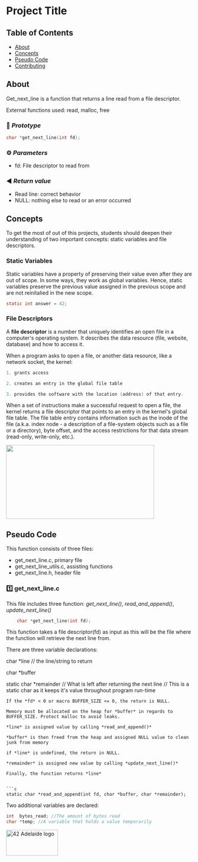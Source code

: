 # Project Title

## Table of Contents

- [About](#about)
- [Concepts](#concepts)
- [Pseudo Code](#pseudo)
- [Contributing](../CONTRIBUTING.md)

## About <a name = "about"></a>

Get_next_line is a function that returns a line read from a file descriptor. 

External functions used: read, malloc, free

### 💾 *Prototype*

```c
char *get_next_line(int fd);
```

### ⚙️  *Parameters*

- fd: File descriptor to read from

### ◀ *Return value*

- Read line: correct behavior
- NULL: nothing else to read or an error occurred

## Concepts <a name = "concepts"></a>

To get the most of out of this projects, students should deepen their understanding of two important concepts: static variables and file descriptors.

### Static Variables

Static variables have a property of preserving their value even after they are out of scope. In some ways, they work as global variables. Hence, static variables preserve the previous value assigned in the previous scope and are not reinitalied in the new scope.
```c
static int answer = 42;
```


### File Descriptors

A **file descriptor** is a number that uniquely identifies an open file in a computer's operating system. It describes the data resource (file, website, database) and how to access it. 

When a program asks to open a file, or another data resource, like a network socket, the kernel: 

```c
1. grants access
```

```c
2. creates an entry in the global file table
```

```c
3. provides the software with the location (address) of that entry.
```
When a set of instructions make a successful request to open a file, the kernel returns a file descriptor that points to an entry in the kernel's global file table. The file table entry contains information such as the inode of the file (a.k.a. index node - a description of a file-system objects such as a file or a directory), byte offset, and the access restrictions for that data stream (read-only, write-only, etc.).

<img width="400" height="200" src="https://www.computerhope.com/jargon/f/file-descriptor.jpg">

## Pseudo Code <a name = "pseudo"></a>

This function consists of three files: 
- get_next_line.c, primary file
- get_next_line_utils.c, assisting functions
- get_next_line.h, header file

### 1️⃣   **get_next_line.c**
This file includes three function: *get_next_line()*, *read_and_append()*, *update_next_line()*

```c
	char *get_next_line(int fd);
```

This function takes a file descriptor(fd) as input as this will be the file where the function will retrieve the next line from. 

There are three variable declarations:

char *line // the line/string to return

char *buffer

static char *remainder 
// What is left after returning the next line
// This is a static char as it keeps it's value throughout program run-time 
```
If the *fd* < 0 or macro BUFFER_SIZE <= 0, the return is NULL.

Memory must be allocated on the heap for *buffer* in regards to BUFFER_SIZE. Protect malloc to avoid leaks.

*line* is assigned value by calling *read_and_append()*

*buffer* is then freed from the heap and assigned NULL value to clean junk from memory

if *line* is undefined, the return in NULL.

*remainder* is assigned new value by calling *update_next_line()*

Finally, the function returns *line*


```c
static char *read_and_append(int fd, char *buffer, char *remainder);
```

Two additional variables are declared:

```c
int  bytes_read; //The amount of bytes read
char *temp; //A variable that holds a value temporarily
```

<img width=140px height=70px src="https://static.wixstatic.com/media/745a58_841e3c76fb5941598a97d2fd9f23ea5c~mv2.png/v1/fill/w_918,h_508,al_c/745a58_841e3c76fb5941598a97d2fd9f23ea5c~mv2.png" alt="42 Adelaide logo"></a>